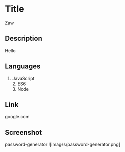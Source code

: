 

  # Title
  Zaw

  ## Description
  Hello

  ## Languages
  1. JavaScript<br>2. ES6<br>3. Node<br>

  ## Link
  google.com

  ## Screenshot
  password-generator
  ![images/password-generator.png]
  
  
